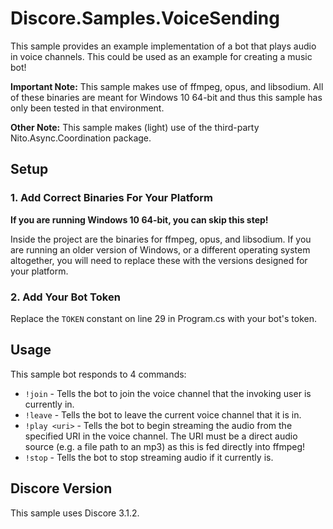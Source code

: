 # Discore.Samples.VoiceSending
This sample provides an example implementation of a bot that plays audio in voice channels. This could be used as an example for creating a music bot!

**Important Note:** This sample makes use of ffmpeg, opus, and libsodium. All of these binaries are meant for Windows 10 64-bit and thus this sample has only been tested in that environment.

**Other Note:** This sample makes (light) use of the third-party Nito.Async.Coordination package.

## Setup

### 1. Add Correct Binaries For Your Platform
**If you are running Windows 10 64-bit, you can skip this step!**

Inside the project are the binaries for ffmpeg, opus, and libsodium. If you are running an older version of Windows, or a different operating system altogether, you will need to replace these with the versions designed for your platform.

### 2. Add Your Bot Token
Replace the `TOKEN` constant on line 29 in Program.cs with your bot's token.

## Usage
This sample bot responds to 4 commands:
- `!join` - Tells the bot to join the voice channel that the invoking user is currently in.
- `!leave` - Tells the bot to leave the current voice channel that it is in.
- `!play <uri>` - Tells the bot to begin streaming the audio from the specified URI in the voice channel. The URI must be a direct audio source (e.g. a file path to an mp3) as this is fed directly into ffmpeg!
- `!stop` - Tells the bot to stop streaming audio if it currently is.

## Discore Version
This sample uses Discore 3.1.2.